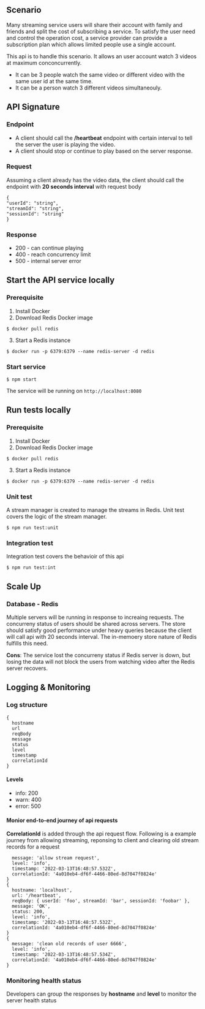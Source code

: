 ## Scenario

Many streaming service users will share their account with family and friends 
and split the cost of subscribing a service. To satisfy the user need and control the operation cost, a service provider can provide a subscription plan which allows limited people use a single account.

This api is to handle this scenario. It allows an user account watch 3 videos at maximum conconcurrently. 
- It can be 3 people watch the same video or different video with the same user id at the same time.
- It can be a person watch 3 different videos simultaneouly.


## API Signature
### Endpoint

- A client should call the **/heartbeat** endpoint with certain interval to tell the server the user is playing the video. 
- A client should stop or continue to play based on the server response.

### Request
Assuming a client already has the video data, the client should call the endpoint with **20 seconds interval** with request body
```
{
"userId": "string",
"streamId": "string",
"sessionId": "string"
}
```

### Response
- 200 - can continue playing
- 400 - reach concurrency limit
- 500 - internal server error

## Start the API service locally

### Prerequisite
 1. Install Docker
 2. Download Redis Docker image
```
$ docker pull redis
```
 3. Start a Redis instance
```
$ docker run -p 6379:6379 --name redis-server -d redis  
```

### Start service
```
$ npm start
```
The service will be running on ```http://localhost:8080```

## Run tests locally

### Prerequisite
1. Install Docker
2. Download Redis Docker image
```
$ docker pull redis
```
3. Start a Redis instance
```
$ docker run -p 6379:6379 --name redis-server -d redis 
```

### Unit test

A stream manager is created to manage the streams in Redis. Unit test covers the logic of the stream manager.
```
$ npm run test:unit
```

### Integration test

Integration test covers the behavioir of this api
```Run tests
$ npm run test:int
```

## Scale Up

### Database - Redis

Multiple servers will be running in response to increaing requests. 
The concurreny status of users should be shared across servers. 
The store should satisfy good performance under heavy queries 
because the client will call api with 20 seconds interval.
The in-memoery store nature of Redis fulfills this need.

**Cons**: The service lost the concurreny status if Redis server is down, 
but losing the data will not block the users from watching video after the Redis server recovers.

## Logging & Monitoring

### Log structure

```
{
  hostname
  url
  reqBody
  message
  status
  level
  timestamp
  correlationId
}
```
#### Levels
- info: 200
- warn: 400
- error: 500

#### Monior end-to-end journey of api requests

**CorrelationId** is added through the api request flow. 
Following is a example journey from allowing streaming, reponsing to client and clearing old stream records for a request

```{
  message: 'allow stream request',
  level: 'info',
  timestamp: '2022-03-13T16:48:57.532Z',
  correlationId: '4a010eb4-df6f-4466-80ed-8d7047f0824e'
}
{
  hostname: 'localhost',
  url: '/heartbeat',
  reqBody: { userId: 'foo', streamId: 'bar', sessionId: 'foobar' },
  message: 'OK',
  status: 200,
  level: 'info',
  timestamp: '2022-03-13T16:48:57.532Z',
  correlationId: '4a010eb4-df6f-4466-80ed-8d7047f0824e'
}
{
  message: 'clean old records of user 6666',
  level: 'info',
  timestamp: '2022-03-13T16:48:57.534Z',
  correlationId: '4a010eb4-df6f-4466-80ed-8d7047f0824e'
}
```

### Monitoring health status
Developers can group the responses by **hostname** and **level** to monitor the server health status


